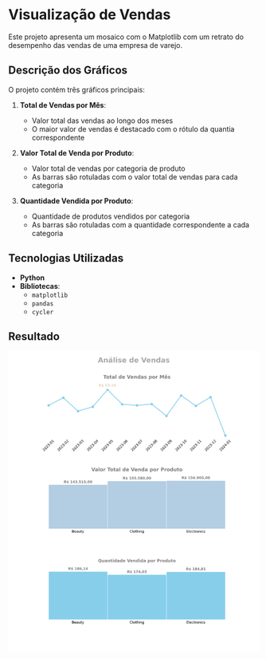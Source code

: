 # Visualização de Vendas

Este projeto apresenta um mosaico com o Matplotlib com um retrato do desempenho das vendas de uma empresa de varejo.

## Descrição dos Gráficos

O projeto contém três gráficos principais:

1. **Total de Vendas por Mês**:
   - Valor total das vendas ao longo dos meses
   - O maior valor de vendas é destacado com o rótulo da quantia correspondente
   
2. **Valor Total de Venda por Produto**:
   - Valor total de vendas por categoria de produto
   - As barras são rotuladas com o valor total de vendas para cada categoria

3. **Quantidade Vendida por Produto**:
   - Quantidade de produtos vendidos por categoria
   - As barras são rotuladas com a quantidade correspondente a cada categoria
  
## Tecnologias Utilizadas

- **Python**
- **Bibliotecas**:
  - `matplotlib`
  - `pandas`
  - `cycler`

 ## Resultado
![Mosaico](mosaico.png)
